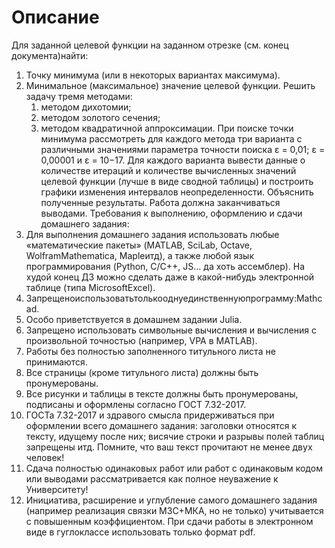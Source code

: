 # Описание
Для заданной целевой функции на заданном отрезке (см. конец документа)найти:
1. Точку минимума (или в некоторых вариантах максимума).
1. Минимальное (максимальное) значение целевой функции. Решить задачу тремя методами:
    1. методом дихотомии;
    1. методом золотого сечения;
    1. методом квадратичной аппроксимации.
При поиске точки минимума рассмотреть для каждого метода три варианта с различными значениями параметра точности поиска ε = 0,01; ε = 0,00001 и ε = 10−17. 
Для каждого варианта вывести данные о количестве итераций и количестве вычисленных значений целевой функции (лучше в виде сводной таблицы) и построить графики изменения интервалов неопределенности.
Объяснить полученные результаты. Работа должна заканчиваться выводами.
Требования к выполнению, оформлению и сдачи домашнего задания:
1. Для выполнения домашнего задания использовать любые «математические пакеты» (MATLAB, SciLab, Octave, WolframMathematica, Mapleитд), а также любой язык программирования (Python, С/С++, JS... да
хоть ассемблер). На худой конец ДЗ можно сделать даже в какой-нибудь электронной таблице (типа MicrosoftExcel).
2. Запрещеноиспользоватьтолькооднуединственнуюпрограмму:Mathcad.
3. Особо приветствуется в домашнем задании Julia.
4. Запрещено использовать символьные вычисления и вычисления с произвольной точностью (например, VPA в MATLAB).
5. Работы без полностью заполненного титульного листа не принимаются.
6. Все страницы (кроме титульного листа) должны быть пронумерованы.
7. Все рисунки и таблицы в тексте должны быть пронумерованы, подписаны и оформлены согласно ГОСТ 7.32-2017.
8. ГОСТа 7.32-2017 и здравого смысла придерживаться при оформлении всего домашнего задания: заголовки относятся к тексту, идущему после них; висячие строки и разрывы полей таблиц запрещены итд. Помните, что ваш текст прочитают не менее двух человек!
9. Сдача полностью одинаковых работ или работ с одинаковым кодом или выводами рассматривается как полное неуважение к Университету!
10. Инициатива, расширение и углубление самого домашнего задания (например реализация связки МЗС+МКА, но не только) учитывается с повышенным коэффициентом.
При сдачи работы в электронном виде в гуглоклассе использовать только формат pdf.
